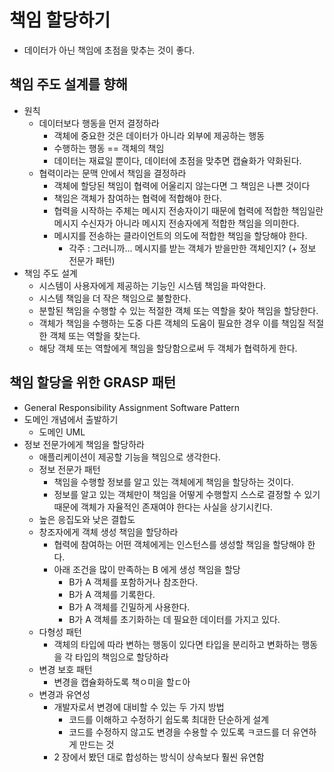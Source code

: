 # 책임 할당하기
- 데이터가 아닌 책임에 초점을 맞추는 것이 좋다.

## 책임 주도 설계를 향해
- 원칙
  - 데이터보다 행동을 먼저 결정하라
    - 객체에 중요한 것은 데이터가 아니라 외부에 제공하는 행동
    - 수행하는 행동 == 객체의 책임
    - 데이터는 재료일 뿐이다, 데이터에 초점을 맞추면 캡슐화가 약화된다.
  - 협력이라는 문맥 안에서 책임을 결정하라
    - 객체에 할당된 책임이 협력에 어울리지 않는다면 그 책임은 나쁜 것이다
    - 책임은 객체가 참여하는 협력에 적합해야 한다.
    - 협력을 시작하는 주체는 메시지 전송자이기 때문에 협력에 적합한 책임일란 메시지 수신자가 아니라 메시지 전송자에게 적합한 책임을 의미한다.
    - 메시지를 전송하는 클라이언트의 의도에 적합한 책임을 할당해야 한다.
      - 각주 : 그러니까... 메시지를 받는 객체가 받을만한 객체인지? (+ 정보 전문가 패턴)
- 책임 주도 설계
  - 시스템이 사용자에게 제공하는 기능인 시스템 책임을 파악한다.
  - 시스템 책임을 더 작은 책임으로 불할한다.
  - 분할된 책임을 수행할 수 있는 적절한 객체 또는 역할을 찾아 책임을 할당한다.
  - 객체가 책임을 수행하는 도중 다른 객체의 도움이 필요한 경우 이를 책임질 적절한 객체 또는 역할을 찾는다.
  - 해당 객체 또는 역할에게 책임을 할당함으로써 두 객체가 협력하게 한다.

## 책임 할당을 위한 GRASP 패턴
- General Responsibility Assignment Software Pattern
- 도메인 개념에서 출발하기
  - 도메인 UML
- 정보 전문가에게 책임을 할당하라
  - 애플리케이션이 제공할 기능을 책임으로 생각한다.
  - 정보 전문가 패턴
    - 책임을 수행할 정보를 알고 있는 객체에게 책임을 할당하는 것이다.
    - 정보를 알고 있는 객체만이 책임을 어떻게 수행할지 스스로 결정할 수 있기 때문에 객체가 자율적인 존재여야 한다는 사실을 상기시킨다.
  - 높은 응집도와 낮은 결합도
  - 창조자에게 객체 생성 책임을 할당하라
    - 협력에 참여하는 어떤 객체에게는 인스턴스를 생성할 책임을 할당해야 한다.
    - 아래 조건을 많이 만족하는 B 에게 생성 책임을 할당
      - B가 A 객체를 포함하거나 참조한다.
      - B가 A 객체를 기록한다.
      - B가 A 객체를 긴밀하게 사용한다.
      - B가 A 객체를 초기화하는 데 필요한 데이터를 가지고 있다.
  - 다형성 패턴
    - 객체의 타입에 따라 변하는 행동이 있다면 타입을 분리하고 변화하는 행동을 각 타입의 책임으로 할당하라
  - 변경 보호 패턴
    - 변경을 캡슐화하도록 책ㅇ미을 할ㄷ아
  - 변경과 유연성
    - 개발자로서 변경에 대비할 수 있는 두 가지 방법
      - 코드를 이해하고 수정하기 쉽도록 최대한 단순하게 설계
      - 코드를 수정하지 않고도 변경을 수용할 수 있도록 ㅋ코드를 더 유연하게 만드는 것
    - 2 장에서 봤던 대로 합성하는 방식이 상속보다 훨씬 유연함
